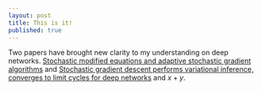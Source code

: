 ```yaml
---
layout: post
title: This is it!
published: true
---
```


Two papers have brought new clarity to my understanding on deep networks.
[Stochastic modified equations and adaptive stochastic gradient algorithms](https://arxiv.org/pdf/1511.06251.pdf)
and
[Stochastic gradient descent performs variational inference, converges to limit cycles for deep networks](https://arxiv.org/pdf/1710.11029.pdf)
and $x + y$.
